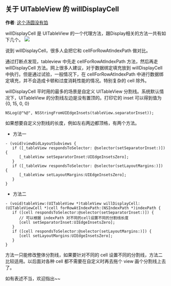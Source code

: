 关于 UITableView 的 willDisplayCell
-------
**作者**: [这个汤圆没有馅](https://weibo.com/u/6603469503)

willDisplayCell 是 UITableView 的一个代理方法，跟Display相关的方法一共有如下几个。
![](https://github.com/awesome-tips/iOS-Tips/blob/master/images/2019/02/2-1.jpg)

说到 willDisplayCell，很多人会把它和 cellForRowAtIndexPath 做对比。

通过打断点发现，tableview 中先走 cellForRowAtIndexPath 方法，然后再走 willDisplayCell 方法。网上很多人建议，对于数据绑定填充放到 willDisplayCell 中执行。但是通过试验，一般情况下，在 cellForRowAtIndexPath 中进行数据绑定填充，并不会造成卡顿和过度消耗性能的情况。特别复杂的 cell 除外。

willDisplayCell 平时用的最多的场景是自定义 UITableView 分割线。系统默认情况下，UITableView 的分割线左边是没有置顶的。打印它的 inset 可以得到值为 {0, 15, 0, 0}

```
NSLog(@"%@", NSStringFromUIEdgeInsets(tableView.separatorInset));
```

如果想要自定义分割线的长度，例如左右两边都顶格，有两个方法。

- 方法一
```
- (void)viewDidLayoutSubviews {
   if ([_tableView respondsToSelector: @selector(setSeparatorInset:)]) {
      [_tableView setSeparatorInset:UIEdgeInsetsZero];
   }
   if ([_tableView respondsToSelector: @selector(setLayoutMargins:)])  {
      [_tableView setLayoutMargins:UIEdgeInsetsZero];
   }
}
```

- 方法二
```
- (void)tableView:(UITableView *)tableView willDisplayCell:(UITableViewCell *)cell forRowAtIndexPath:(NSIndexPath *)indexPath {
   if ([cell respondsToSelector:@selector(setSeparatorInset:)]) {
      // 可以根据 indexPath 对不同的cell设置不同的分割线长度
      [cell setSeparatorInset:UIEdgeInsetsZero];
   }
   if ([cell respondsToSelector:@selector(setLayoutMargins:)]) {
      [cell setLayoutMargins:UIEdgeInsetsZero];
   }
}
```

方法一只能修改整体分割线，如果要针对不同的 cell 设置不同的分割线，方法二比较适用。以后面对各种 cell 都不需要在自定义时再去拖个 view 画个分割线上去了。

如有表述不当，欢迎指出~~
